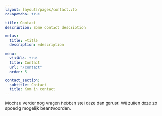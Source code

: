 ```yaml
---
layout: layouts/pages/contact.vto
reCapatcha: true

title: Contact
description: Some contact description

metas:
  title: =title
  description: =description

menu:
  visible: true
  title: Contact
  url: "/contact"
  order: 5

contact_section:
  subtitle: Contact
  title: Kom in contact
---
```


Mocht u verder nog vragen hebben stel deze dan gerust! Wij zullen deze zo
spoedig mogelijk beantwoorden.
